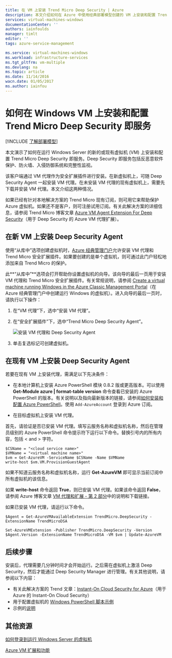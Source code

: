 ```yaml
---
title: 在 VM 上安装 Trend Micro Deep Security | Azure
description: 本文介绍如何在 Azure 中使用经典部署模型创建的 VM 上安装和配置 Trend Micro Deep Security。
services: virtual-machines-windows
documentationCenter: ''
authors: iainfoulds
manager: timlt
editor: ''
tags: azure-service-management

ms.service: virtual-machines-windows
ms.workload: infrastructure-services
ms.tgt_pltfrm: vm-multiple
ms.devlang: na
ms.topic: article
ms.date: 11/14/2016
wacn.date: 01/05/2017
ms.author: iainfou
---
```


# 如何在 Windows VM 上安装和配置 Trend Micro Deep Security 即服务

[!INCLUDE [了解部署模型](../../includes/learn-about-deployment-models-classic-include.md)]

本文演示了如何在运行 Windows Server 的新的或现有虚拟机 (VM) 上安装和配置 Trend Micro Deep Security 即服务。Deep Security 即服务包括反恶意软件保护、防火墙、入侵防御系统和完整性监视。

该客户端通过 VM 代理作为安全扩展插件进行安装。在新虚拟机上，可随 Deep Security Agent 一起安装 VM 代理。在未安装 VM 代理的现有虚拟机上，需要先下载并安装 VM 代理。本文介绍这两种情况。

如果已经有针对本地解决方案的 Trend Micro 现有订阅，则可用它来帮助保护 Azure 虚拟机。如果还不是客户，则可注册试用订阅。有关此解决方案的详细信息，请参阅 Trend Micro 博客文章 [Azure VM Agent Extension For Deep Security](http://blog.trendmicro.com/microsoft-azure-vm-agent-extension-for-deep-security/)（用于 Deep Security 的 Azure VM 代理扩展）。

## 在新 VM 上安装 Deep Security Agent

使用“从库中”选项创建虚拟机时，[Azure 经典管理门户](http://manage.windowsazure.cn)允许安装 VM 代理和 Trend Micro 安全扩展插件。如果要创建的是单个虚拟机，则可通过此门户轻松地添加来自 Trend Micro 的保护。

此**“从库中”**选项会打开帮助你设置虚拟机的向导。该向导的最后一页用于安装 VM 代理和 Trend Micro 安全扩展插件。有关常规说明，请参阅 [Create a virtual machine running Windows in the Azure Classic Management Portal](./virtual-machines-windows-classic-tutorial.md)（在 Azure 经典管理门户中创建运行 Windows 的虚拟机）。进入向导的最后一页时，请执行以下操作：

1. 在“VM 代理”下，选中“安装 VM 代理”。

2. 在“安全扩展插件”下，选中“Trend Micro Deep Security Agent”。

    ![安装 VM 代理和 Deep Security Agent](./media/virtual-machines-windows-classic-install-trend/InstallVMAgentandTrend.png)  

3. 单击复选标记可创建虚拟机。

## 在现有 VM 上安装 Deep Security Agent

若要在现有 VM 上安装代理，需满足以下先决条件：

- 在本地计算机上安装 Azure PowerShell 模块 0.8.2 版或更高版本。可以使用 **Get-Module azure | format-table version** 命令查看已安装的 Azure PowerShell 的版本。有关说明以及指向最新版本的链接，请参阅[如何安装和配置 Azure PowerShell](https://docs.microsoft.com/powershell/azureps-cmdlets-docs)。使用 `Add-AzureAccount` 登录到 Azure 订阅。

- 在目标虚拟机上安装 VM 代理。

首先，请验证是否已安装 VM 代理。填写云服务名称和虚拟机名称，然后在管理员级别的 Azure PowerShell 命令提示符下运行以下命令。替换引号内的所有内容，包括 < and > 字符。

```
$CSName = "<cloud service name>"
$VMName = "<virtual machine name>"
$vm = Get-AzureVM -ServiceName $CSName -Name $VMName
write-host $vm.VM.ProvisionGuestAgent
```

如果不知道云服务名称和虚拟机名称，运行 **Get-AzureVM** 即可显示当前订阅中所有虚拟机的该信息。

如果 **write-host** 命令返回 **True**，则已安装 VM 代理。如果该命令返回 **False**，请参阅 Azure 博客文章 [VM 代理和扩展 - 第 2 部分](https://azure.microsoft.com/zh-cn/blog/vm-agent-and-extensions-part-2/)中的说明和下载链接。

如果已安装 VM 代理，请运行以下命令。

```
$Agent = Get-AzureVMAvailableExtension TrendMicro.DeepSecurity -ExtensionName TrendMicroDSA

Set-AzureVMExtension -Publisher TrendMicro.DeepSecurity -Version $Agent.Version -ExtensionName TrendMicroDSA -VM $vm | Update-AzureVM
```

## 后续步骤

安装后，代理需要几分钟时间才会开始运行。之后需在虚拟机上激活 Deep Security，然后才能通过 Deep Security Manager 进行管理。有关其他说明，请参阅以下内容：

- 有关此解决方案的 Trend 文章：[Instant-On Cloud Security for Azure](http://www.trendmicro.com/us/business/saas/deep-security-as-a-service/microsoft-azure-security/index.html?cm_mmc=VURL:www.trendmicro.com-_-VURL-_-%2Fazure%2Findex.html-_-1-1#how-it-works)（用于 Azure 的 Instant-On Cloud Security）
- 用于配置虚拟机的 [Windows PowerShell 脚本示例](https://dsahandler.blob.core.windows.net/dsaas/ds-config.ps1)
- 示例的[说明](https://dsahandler.blob.core.windows.net/dsaas/ds-config-README.txt)

## 其他资源

[如何登录到运行 Windows Server 的虚拟机]

[Azure VM 扩展和功能]

<!--Link references-->

[如何登录到运行 Windows Server 的虚拟机]: ./virtual-machines-windows-classic-connect-logon.md
[Azure VM 扩展和功能]: ./virtual-machines-windows-extensions-features.md

<!---HONumber=Mooncake_1017_2016-->